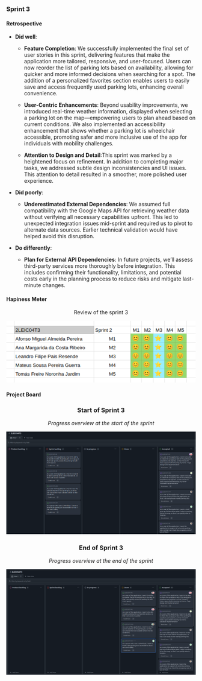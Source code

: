 ### Sprint 3

#### Retrospective

* **Did well**:
    * **Feature Completion**: We successfully implemented the final set of user stories in this sprint, delivering features that make the application more tailored, responsive, and user-focused. Users can now reorder the list of parking lots based on availability, allowing for quicker and more informed decisions when searching for a spot. The addition of a personalized favorites section enables users to easily save and access frequently used parking lots, enhancing overall convenience.

    * **User-Centric Enhancements**: Beyond usability improvements, we introduced real-time weather information, displayed when selecting a parking lot on the map—empowering users to plan ahead based on current conditions. We also implemented an accessibility enhancement that shows whether a parking lot is wheelchair accessible, promoting safer and more inclusive use of the app for individuals with mobility challenges.

    * **Attention to Design and Detail**:This sprint was marked by a heightened focus on refinement. In addition to completing major tasks, we addressed subtle design inconsistencies and UI issues. This attention to detail resulted in a smoother, more polished user experience.

* **Did poorly**:
    * **Underestimated External Dependencies**: We assumed full compatibility with the Google Maps API for retrieving weather data without verifying all necessary capabilities upfront. This led to unexpected integration issues mid-sprint and required us to pivot to alternate data sources. Earlier technical validation would have helped avoid this disruption.

* **Do differently**:
    * **Plan for External API Dependencies**: In future projects, we’ll assess third-party services more thoroughly before integration. This includes confirming their functionality, limitations, and potential costs early in the planning process to reduce risks and mitigate last-minute changes.


#### Hapiness Meter

<div align="center">
  <p> Review of the sprint 3 </p>
  <img src="../images/sprints/sprint2_happiness_meter.png">
</div>


#### Project Board

<div align="center">
  <h3> Start of Sprint 3 </h3>
  <p><i>Progress overview at the start of the sprint</i></p>
  <img src="../images/sprints/sprint3_start.png">
</div>
<div align="center">
  <h3> End of Sprint 3 </h3>
  <p><i>Progress overview at the end of the sprint</i></p>
  <img src="../images/sprints/sprint3_end.png">
</div>